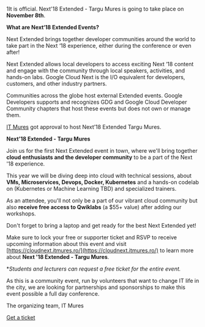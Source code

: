 1It is official. Next'18 Extended - Targu Mures is going to take place on **November 8th**.  

**What are Next‘18 Extended Events?**

 Next Extended brings together developer communities around the world to take part in the Next ‘18 experience, either during the conference or even after!

Next Extended allows local developers to access exciting Next ‘18 content and engage with the community through local speakers, activities, and hands-on labs. Google Cloud Next is the I/O equivalent for developers, customers, and other industry partners.

Communities across the globe host external Extended events. Google Developers supports and recognizes GDG and Google Cloud Developer Community chapters that host these events but does not own or manage them.

[IT Mures](/team) got approval to host Next’18 Extended Targu Mures.

**Next’18 Extended - Targu Mures**

Join us for the first Next Extended event in town, where we'll bring together **cloud enthusiasts and the developer community** to be a part of the Next '18 experience.

This year we will be diving deep into cloud with technical sessions, about **VMs, Microservices, Devops, Docker, Kubernetes** and a hands-on codelab on (Kubernetes or Machine Learning TBD) and specialized trainers.

As an attendee, you'll not only be a part of our vibrant cloud community but also **receive free access to Qwiklabs** (a $55+ value) after adding our workshops. 

Don't forget to bring a laptop and get ready for the best Next Extended yet!

Make sure to lock your free or supporter ticket and RSVP to receive upcoming information about this event and visit [https://cloudnext.itmures.ro/](https://cloudnext.itmures.ro/) to learn more about **Next '18 Extended - Targu Mures**.

**Students and lecturers can request a free ticket for the entire event.*  

As this is a community event, run by volunteers that want to change IT life in the city, we are looking for partnerships and sponsorships to make this event possible a full day conference.

The organizing team,
IT Mures

<div layout horizontal center-justified> <a href=\"/" rel=\"noopener noreferrer\"> <paper-button primary>Get a ticket</paper-button> </a> </div>
